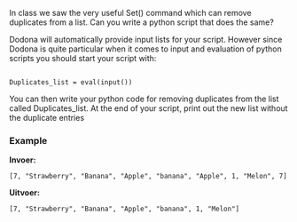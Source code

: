 In class we saw the very useful Set() command which can remove duplicates from a list. Can you write a python script  that does the same? 


Dodona will automatically provide input lists for your script. However since Dodona is quite particular when it comes to input and evaluation of python scripts you should start your script with:


<pre><code>
Duplicates_list = eval(input())
</code></pre>

You can then write your python code for removing duplicates from the list called Duplicates_list. At the end of your script, print out the new list without the duplicate entries

### Example

**Invoer:**

    [7, "Strawberry", "Banana", "Apple", "banana", "Apple", 1, "Melon", 7]

**Uitvoer:**

    [7, "Strawberry", "Banana", "Apple", "banana", 1, "Melon"]



